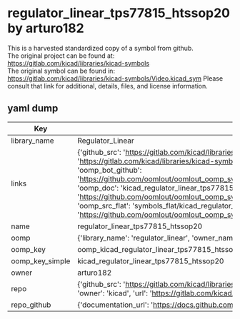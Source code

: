 # regulator_linear_tps77815_htssop20 by arturo182  
This is a harvested standardized copy of a symbol from github.  
The original project can be found at:  
https://gitlab.com/kicad/libraries/kicad-symbols  
The original symbol can be found in:
https://gitlab.com/kicad/libraries/kicad-symbols/Video.kicad_sym
Please consult that link for additional, details, files, and license information.  
## yaml dump  
| Key | Value |  
| --- | --- |  
| library_name | Regulator_Linear |  
| links | {'github_src': 'https://gitlab.com/kicad/libraries/kicad-symbols/Video.kicad_sym', 'github_src_repo': 'https://gitlab.com/kicad/libraries/kicad-symbols', 'oomp_bot': 'kicad_regulator_linear_tps77815_htssop20/working', 'oomp_bot_github': 'https://github.com/oomlout/oomlout_oomp_symbol_bot/tree/main/kicad_regulator_linear_tps77815_htssop20/working', 'oomp_doc': 'kicad_regulator_linear_tps77815_htssop20/working', 'oomp_doc_github': 'https://github.com/oomlout/oomlout_oomp_symbol_doc/tree/main/kicad_regulator_linear_tps77815_htssop20/working', 'oomp_src_flat': 'symbols_flat/kicad_regulator_linear_tps77815_htssop20/working', 'oomp_src_flat_github': 'https://github.com/oomlout/oomlout_oomp_symbol_src/tree/main/kicad_regulator_linear_tps77815_htssop20/working'} |  
| name | regulator_linear_tps77815_htssop20 |  
| oomp | {'library_name': 'regulator_linear', 'owner_name': 'kicad', 'symbol_name': 'regulator_linear_tps77815_htssop20'} |  
| oomp_key | oomp_kicad_regulator_linear_tps77815_htssop20 |  
| oomp_key_simple | kicad_regulator_linear_tps77815_htssop20 |  
| owner | arturo182 |  
| repo | {'github_src': 'https://gitlab.com/kicad/libraries/kicad-symbols/Video.kicad_sym', 'name': 'libraries/kicad-symbols', 'owner': 'kicad', 'url': 'https://gitlab.com/kicad/libraries/kicad-symbols'} |  
| repo_github | {'documentation_url': 'https://docs.github.com/rest/repos/repos#get-a-repository', 'message': 'Not Found'} |  

